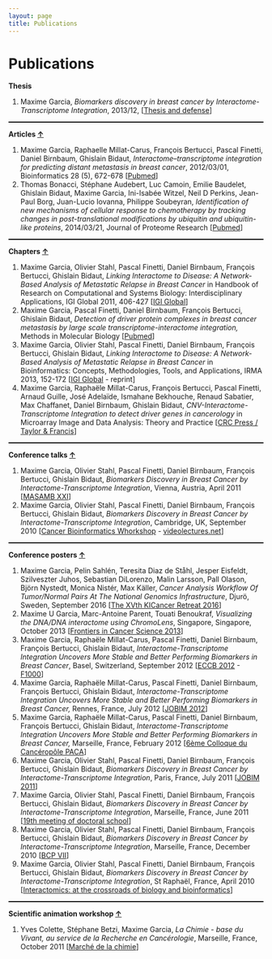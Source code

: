 ```yaml
---
layout: page
title: Publications
---
```


<div class="card">
  <div class="card-header"><h1>Publications</h1></div>
  <div class="card-block">
  <p><strong>Thesis</strong></p>
  <ol>
  <li>Maxime Garcia, <em>Biomarkers discovery in breast cancer by Interactome-Transcriptome Integration</em>, 2013/12, [<a href="http://ithake.eu/thesis" target="_blank">Thesis and defense</a>]</li>
  </ol>
  <div style="width: 100%; height: 2px; background-color: #000000; align: center;"></div>
  <p><strong>Articles <a href="#">↑</a></strong></p>
  <ol>
  <li>Maxime Garcia, Raphaelle Millat-Carus, François Bertucci, Pascal Finetti, Daniel Birnbaum, Ghislain Bidaut, <em>Interactome–transcriptome integration for predicting distant metastasis in breast cancer</em>, 2012/03/01, Bioinformatics 28 (5), 672-678 [<a href="http://www.ncbi.nlm.nih.gov/pubmed/22238264" target="_blank">Pubmed</a>]</li>
  <li>Thomas Bonacci, Stéphane Audebert, Luc Camoin, Emilie Baudelet, Ghislain Bidaut, Maxime Garcia, Ini-Isabée Witzel, Neil D Perkins, Jean-Paul Borg, Juan-Lucio Iovanna, Philippe Soubeyran, <em> Identification of new mechanisms of cellular response to chemotherapy by tracking changes in post-translational modifications by ubiquitin and ubiquitin-like proteins</em>, 2014/03/21, Journal of Proteome Research [<a href="http://www.ncbi.nlm.nih.gov/pubmed/24654937" target="_blank">Pubmed</a>]</li>
  </ol>
  <div style="width: 100%; height: 2px; background-color: #000000; align: center;"></div>
  <p><strong>Chapters <a href="#">↑</a></strong></p>
  <ol>
  <li>Maxime Garcia, Olivier Stahl, Pascal Finetti, Daniel Birnbaum, François Bertucci, Ghislain Bidaut, <em>Linking Interactome to Disease: A Network-Based Analysis of Metastatic Relapse in Breast Cancer</em> in Handbook of Research on Computational and Systems Biology: Interdisciplinary Applications, IGI Global 2011, 406-427 [<a href="http://www.igi-global.com/chapter/linking-interactome-disease/52327" target="_blank">IGI Global</a>]</li>
  <li>Maxime Garcia, Pascal Finetti, Daniel Birnbaum, François Bertucci, Ghislain Bidaut, <em>Detection of driver protein complexes in breast cancer metastasis by large scale transcriptome-interactome integration, </em>Methods in Molecular Biology [<a href="http://www.ncbi.nlm.nih.gov/pubmed/24233778" target="_blank">Pubmed</a>]</li>
  <li>Maxime Garcia, Olivier Stahl, Pascal Finetti, Daniel Birnbaum, François Bertucci, Ghislain Bidaut, <em>Linking Interactome to Disease: A Network-Based Analysis of Metastatic Relapse in Breast Cancer </em>in Bioinformatics: Concepts, Methodologies, Tools, and Applications, IRMA 2013, 152-172 [<a href="http://www.igi-global.com/chapter/linking-interactome-disease/76061" target="_blank">IGI Global</a> - reprint]</li>
  <li>Maxime Garcia, Raphaële Millat-Carus, François Bertucci, Pascal Finetti, Arnaud Guille, José Adelaïde, Ismahane Bekhouche, Renaud Sabatier, Max Chaffanet, Daniel Birnbaum, Ghislain Bidaut, <em>CNV-Interactome-Transcriptome Integration to detect driver genes in cancerology</em> in Microarray Image and Data Analysis: Theory and Practice [<a href="http://www.crcpress.com/product/isbn/9781466586826">CRC Press / Taylor & Francis</a>]</li>
  </ol>
  <div style="width: 100%; height: 2px; background-color: #000000; align: center;"></div>
  <p><strong>Conference talks <a href="#">↑</a></strong></p>
  <ol>
  <li>Maxime Garcia, Olivier Stahl, Pascal Finetti, Daniel Birnbaum, François Bertucci, Ghislain Bidaut, <em>Biomarkers Discovery in Breast Cancer by Interactome-Transcriptome Integration</em>, Vienna, Austria, April 2011 [<a href="http://www.cibiv.at/workshops/masamb11/" target="_blank">MASAMB XXI</a>]</li>
  <li>Maxime Garcia, Olivier Stahl, Pascal Finetti, Daniel Birnbaum, François Bertucci, Ghislain Bidaut, <em>Biomarkers Discovery in Breast Cancer by Interactome-Transcriptome Integration</em>, Cambridge, UK, September 2010 [<a href="http://www.enm.bris.ac.uk/cig/cb/" target="_blank">Cancer Bioinformatics Whorkshop</a> - <a href="http://videolectures.net/cancerbioinformatics2010_garcia_bdbc/" target="_blank">videolectures.net</a>]</li>
  </ol>
  <div style="width: 100%; height: 2px; background-color: #000000; align: center;"></div>
  <p><strong>Conference posters <a href="#">↑</a></strong></p>
  <ol>
  <li>Maxime Garcia, Pelin Sahlén, Teresita Diaz de Ståhl, Jesper Eisfeldt, Szilveszter Juhos, Sebastian DiLorenzo, Malin Larsson, Pall Olason, Björn Nystedt, Monica Nistér, Max Käller, <em>Cancer Analysis Workflow Of Tumor/Normal Pairs At The National Genomics Infrastructure</em>, Djurö, Sweden, September 2016 [<a href="http://ki.se/en/research/retreat" target="_blank">The XVth KICancer Retreat 2016</a>]</li>
  <li>Maxime U Garcia, Marc-Antoine Parent, Touati Benoukraf, <em>Visualizing the DNA/DNA interactome using ChromoLens</em>, Singapore, Singapore, October 2013 [<a href="https://www.csi.nus.edu.sg/ws/event/frontiers-in-cancer-science-2013" target="_blank">Frontiers in Cancer Science 2013</a>]</li>
  <li>Maxime Garcia, Raphaële Millat-Carus, Pascal Finetti, Daniel Birnbaum, François Bertucci, Ghislain Bidaut, <em>Interactome-Transcriptome Integration Uncovers More Stable and Better Performing Biomarkers in Breast Cancer</em>, Basel, Switzerland, September 2012 [<a href="http://www.eccb12.org/" target="_blank">ECCB 2012</a> - <a href="http://f1000.com/posters/browse/summary/1092249">F1000</a>]</li>
  <li>Maxime Garcia, Raphaële Millat-Carus, Pascal Finetti, Daniel Birnbaum, François Bertucci, Ghislain Bidaut, <em>Interactome-Transcriptome Integration Uncovers More Stable and Better Performing Biomarkers in Breast Cancer, </em>Rennes, France, July 2012 [<a href="http://jobim2012.inria.fr/" target="_blank">JOBIM 2012</a>]</li>
  <li>Maxime Garcia, Raphaële Millat-Carus, Pascal Finetti, Daniel Birnbaum, François Bertucci, Ghislain Bidaut, <em>Interactome-Transcriptome Integration Uncovers More Stable and Better Performing Biomarkers in Breast Cancer, </em>Marseille, France, February 2012 [<a href="http://www.canceropolepaca-colloque.org/fr/" target="_blank">6ème Colloque du Cancéropôle PACA</a>]</li>
  <li>Maxime Garcia, Olivier Stahl, Pascal Finetti, Daniel Birnbaum, François Bertucci, Ghislain Bidaut, <em>Biomarkers Discovery in Breast Cancer by Interactome-Transcriptome Integration</em>, Paris, France, July 2011 [<a href="http://www.sfbi.fr/sites/default/files/jobim/jobim2011/index.html" target="_blank">JOBIM 2011</a>]</li>
  <li>Maxime Garcia, Olivier Stahl, Pascal Finetti, Daniel Birnbaum, François Bertucci, Ghislain Bidaut, <em>Biomarkers Discovery in Breast Cancer by Interactome-Transcriptome Integration</em>, Marseille, France, June 2011 [<a href="http://www.adum.fr/as/ed/svs/page.pl?page=colloqueED" target="_blank">19th meeting of doctoral school</a>]</li>
  <li>Maxime Garcia, Olivier Stahl, Pascal Finetti, Daniel Birnbaum, François Bertucci, Ghislain Bidaut, <em>Biomarkers Discovery in Breast Cancer by Interactome-Transcriptome Integration</em>, Marseille, France, December 2010 [<a href="http://www.cinam.univ-mrs.fr/site/BCP/" target="_blank">BCP VII</a>]</li>
  <li>Maxime Garcia, Olivier Stahl, Pascal Finetti, Daniel Birnbaum, François Bertucci, Ghislain Bidaut, <em>Biomarkers Discovery in Breast Cancer by Interactome-Transcriptome Integration</em>, St Raphaël, France, April 2010 [<a href="http://www.nbic.nl/uploads/media/Affichette_203.pdf" target="_blank">Interactomics: at the crossroads of biology and bioinformatics</a>]</li>
  </ol>
  <div style="width: 100%; height: 2px; background-color: #000000; align: center;"></div>
  <p><strong>Scientific animation workshop <a href="#">↑</a></strong></p>
  <ol>
  <li>Yves Colette, Stéphane Betzi, Maxime Garcia, <em>La Chimie - base du Vivant, au service de la Recherche en Cancérologie</em>, Marseille, France, October 2011 [<a href="http://www.old.canceropole-paca.fr/fileadmin/Animation_scientifique/AS_2011/OCTOBRE/Culture_scientifiqueCHIMIE-VF.pdf" target="_blank">Marché de la chimie</a>]</li>
  </ol>
  </div>
</div>
